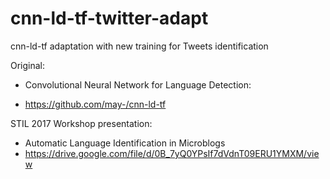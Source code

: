 # cnn-ld-tf-twitter-adapt
cnn-ld-tf adaptation with new training for Tweets identification

Original:
* Convolutional Neural Network for Language Detection:

* https://github.com/may-/cnn-ld-tf

STIL 2017 Workshop presentation:
* Automatic Language Identification in Microblogs
* https://drive.google.com/file/d/0B_7yQ0YPsIf7dVdnT09ERU1YMXM/view

